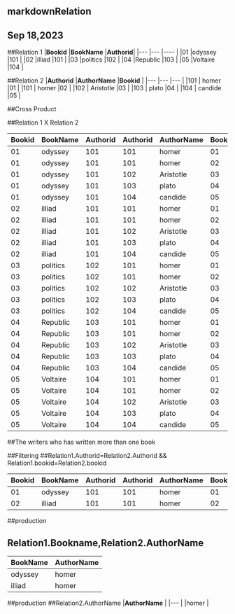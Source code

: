 ## markdownRelation
Sep 18,2023
---
##Relation 1
|**Bookid**   |**BookName**     |**Authorid**|
|---          |---              |----        |
|01           |odyssey          |101         |
|02           |illiad           |101         |
|03           |politics         |102         |
|04           |Republic         |103         |
|05           |Voltaire         |104         |

##Relation 2
|**Authorid** |**AuthorName**   |**Bookid**  |
|---          |---              |---         |
|101          |  homer          |01          |
|101          |  homer          |02          |
|102          |  Aristotle      |03          |
|103          | plato           |04          |
|104          | candide         |05          |

##Cross Product

##Relation 1 X Relation 2

|**Bookid**   |**BookName**     |**Authorid**|**Authorid** |**AuthorName**   |**Bookid**  |
|---          |---              |---         |---          |---              |---         |
|01           |odyssey          |101         |101          |  homer          |01          |
|01           |odyssey          |101         |101          |  homer          |02          |
|01           |odyssey          |101         |102          |  Aristotle      |03          |
|01           |odyssey          |101         |103          | plato           |04          |
|01           |odyssey          |101         |104          | candide         |05          |
|02           |illiad           |101         |101          |  homer          |01          |
|02           |illiad           |101         |101          |  homer          |02          |
|02           |illiad           |101         |102          |  Aristotle      |03          |
|02           |illiad           |101         |103          | plato           |04          |
|02           |illiad           |101         |104          | candide         |05          |
|03           |politics         |102         |101          |  homer          |01          |
|03           |politics         |102         |101          |  homer          |02          |
|03           |politics         |102         |102          |  Aristotle      |03          |
|03           |politics         |102         |103          | plato           |04          |
|03           |politics         |102         |104          | candide         |05          |
|04           |Republic         |103         |101          |  homer          |01          |
|04           |Republic         |103         |101          |  homer          |02          |
|04           |Republic         |103         |102          |  Aristotle      |03          |
|04           |Republic         |103         |103          | plato           |04          |
|04           |Republic         |103         |104          | candide         |05          |
|05           |Voltaire         |104         |101          |  homer          |01          |
|05           |Voltaire         |104         |101          |  homer          |02          |
|05           |Voltaire         |104         |102          |  Aristotle      |03          |
|05           |Voltaire         |104         |103          | plato           |04          |
|05           |Voltaire         |104         |104          | candide         |05          |

##The writers who has written more than one book

##Filtering
##Relation1.Authorid=Relation2.Authorid && Relation1.bookid=Relation2.bookid

|**Bookid**   |**BookName**     |**Authorid**|**Authorid** |**AuthorName**   |**Bookid**  |
|---          |---              |---         |---          |---              |---         |
|01           |odyssey          |101         |101          |  homer          |01          |
|02           |illiad           |101         |101          |  homer          |02          |

##production
## Relation1.Bookname,Relation2.AuthorName

|**BookName**     |**AuthorName**   |
|---              |---              |
|odyssey          |homer            |
|illiad           |homer            |

##production 
##Relation2.AuthorName
|**AuthorName**   |
|---              |
|homer            |

